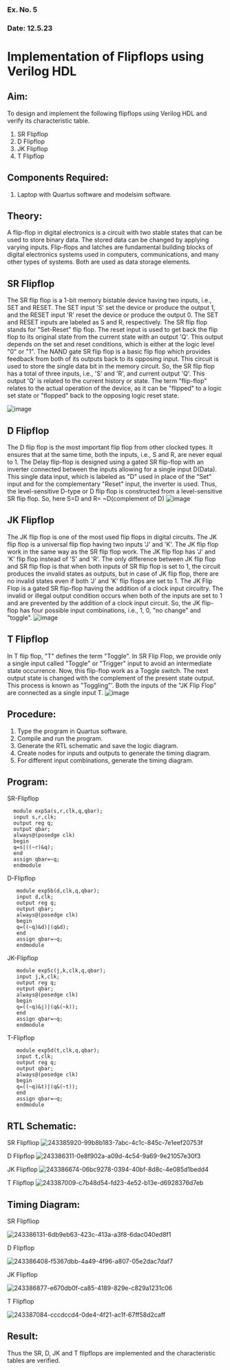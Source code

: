 ### Ex. No. 5
### Date: 12.5.23
# Implementation of Flipflops using Verilog HDL
## Aim:
To design and implement the following flipflops using Verilog HDL and verify its characteristic table.
1.	SR Flipflop
2.	D Flipflop
3.	JK Flipflop
4.	T Flipflop
## Components Required:
1.	Laptop with Quartus software and modelsim software.
## Theory:
A flip-flop in digital electronics is a circuit with two stable states that can be used to store binary data. The stored data can be changed by applying varying inputs. Flip-flops and latches are fundamental building blocks of digital electronics systems used in computers, communications, and many other types of systems. Both are used as data storage elements.
## SR Flipflop
The SR flip flop is a 1-bit memory bistable device having two inputs, i.e., SET and RESET. The SET input 'S' set the device or produce the output 1, and the RESET input 'R' reset the device or produce the output 0. The SET and RESET inputs are labeled as S and R, respectively.
The SR flip flop stands for "Set-Reset" flip flop. The reset input is used to get back the flip flop to its original state from the current state with an output 'Q'. This output depends on the set and reset conditions, which is either at the logic level "0" or "1".
The NAND gate SR flip flop is a basic flip flop which provides feedback from both of its outputs back to its opposing input. This circuit is used to store the single data bit in the memory circuit. So, the SR flip flop has a total of three inputs, i.e., 'S' and 'R', and current output 'Q'. This output 'Q' is related to the current history or state. The term "flip-flop" relates to the actual operation of the device, as it can be "flipped" to a logic set state or "flopped" back to the opposing logic reset state.

![image](https://github.com/rvinifa/Flipflops/assets/133735746/725727f1-85ef-4b56-8fb5-5fd470d8d207)
 

## D Flipflop
The D flip flop is the most important flip flop from other clocked types. It ensures that at the same time, both the inputs, i.e., S and R, are never equal to 1. The Delay flip-flop is designed using a gated SR flip-flop with an inverter connected between the inputs allowing for a single input D(Data).
This single data input, which is labeled as "D" used in place of the "Set" input and for the complementary "Reset" input, the inverter is used. Thus, the level-sensitive D-type or D flip flop is constructed from a level-sensitive SR flip flop.
So, here S=D and R= ~D(complement of D)
![image](https://github.com/rvinifa/Flipflops/assets/133735746/c9c8383d-6f6d-48c6-b35b-2a2fa28178ed)
 
## JK Flipflop
The JK flip flop is one of the most used flip flops in digital circuits. The JK flip flop is a universal flip flop having two inputs 'J' and 'K'. The JK flip flop work in the same way as the SR flip flop work. The JK flip flop has 'J' and 'K' flip flop instead of 'S' and 'R'. The only difference between JK flip flop and SR flip flop is that when both inputs of SR flip flop is set to 1, the circuit produces the invalid states as outputs, but in case of JK flip flop, there are no invalid states even if both 'J' and 'K' flip flops are set to 1. The JK Flip Flop is a gated SR flip-flop having the addition of a clock input circuitry. The invalid or illegal output condition occurs when both of the inputs are set to 1 and are prevented by the addition of a clock input circuit. So, the JK flip-flop has four possible input combinations, i.e., 1, 0, "no change" and "toggle". 
 ![image](https://github.com/rvinifa/Flipflops/assets/133735746/ad5d7905-7ed9-4ddb-ba91-4e284fc151d6)


## T Flipflop
In T flip flop, "T" defines the term "Toggle". In SR Flip Flop, we provide only a single input called "Toggle" or "Trigger" input to avoid an intermediate state occurrence. Now, this flip-flop work as a Toggle switch. The next output state is changed with the complement of the present state output. This process is known as "Toggling"'. Both the inputs of the "JK Flip Flop" are connected as a single input T.
 ![image](https://github.com/rvinifa/Flipflops/assets/133735746/d8ebd20c-4a91-4496-bd67-2239ab1a0798)

## Procedure:
1.	Type the program in Quartus software.
2.	Compile and run the program.
3.	Generate the RTL schematic and save the logic diagram.
4.	Create nodes for inputs and outputs to generate the timing diagram.
5.	For different input combinations, generate the timing diagram.


## Program:
SR-Flipflop
     
      module exp5a(s,r,clk,q,qbar);
      input s,r,clk;
      output reg q;
      output qbar;
      always@(posedge clk)
      begin
      q=s|((~r)&q);
      end
      assign qbar=~q;
      endmodule

D-Flipflop

       module exp5b(d,clk,q,qbar);
       input d,clk;
       output reg q;
       output qbar;
       always@(posedge clk)
       begin
       q=((~q)&d)|(q&d);
       end
       assign qbar=~q;
       endmodule

JK-Flipflop

       module exp5c(j,k,clk,q,qbar);
       input j,k,clk;
       output reg q;
       output qbar;
       always@(posedge clk)
       begin
       q=((~q)&j)|(q&(~k));
       end
       assign qbar=~q;
       endmodule

T-Flipflop

       module exp5d(t,clk,q,qbar);
       input t,clk;
       output reg q;
       output qbar;
       always@(posedge clk)
       begin
       q=((~q)&t)|(q&(~t));
       end
       assign qbar=~q;
       endmodule

## RTL Schematic:
SR Flipfliop
![243385920-99b8b183-7abc-4c1c-845c-7e1eef20753f](https://github.com/Janarthanan2/DE_Flipflops/assets/119393515/3e4666b3-2daa-4342-997d-c2c7a156a285)

D Flipflop
![243386311-0e8f902a-a09d-4c54-9a69-9e21057e30f3](https://github.com/Janarthanan2/DE_Flipflops/assets/119393515/733cf443-a4c9-4da8-a659-61c7416c7474)

JK Flipflop
![243386674-06bc9278-0394-40bf-8d8c-4e085d1bedd4](https://github.com/Janarthanan2/DE_Flipflops/assets/119393515/af6b4e28-d814-48f8-9236-1ccab4e9a683)

T Flipflop
![243387009-c7b48d54-fd23-4e52-b13e-d6928376d7eb](https://github.com/Janarthanan2/DE_Flipflops/assets/119393515/199d7b86-a583-4130-8b07-d86441492cec)




## Timing Diagram:
SR Flipfliop


![243386131-6db9eb63-423c-413a-a3f8-6dac040ed8f1](https://github.com/Janarthanan2/DE_Flipflops/assets/119393515/f3bd1563-435d-4f68-be96-7c02627debf2)

D Flipflop


![243386408-f5367dbb-4a49-4f96-a807-05e2dac7daf7](https://github.com/Janarthanan2/DE_Flipflops/assets/119393515/ddb8ab91-22de-4408-920b-bf1646ceda40)

JK Flipflop


![243386877-e670db0f-ca85-4189-829e-c829a1231c06](https://github.com/Janarthanan2/DE_Flipflops/assets/119393515/d2f52edd-dfe3-442d-bc17-dfc0b7b9c399)


T Flipflop


![243387084-cccdccd4-0de4-4f21-ac1f-67ff58d2caff](https://github.com/Janarthanan2/DE_Flipflops/assets/119393515/176aa714-9eb2-4e7c-b6c3-d8d9fa655ac1)



## Result:
Thus the SR, D, JK and T flipflops are implemented and the characteristic tables are verified.


